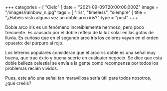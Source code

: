 +++
categories = [ "Cielo" ]
date = "2021-09-09T20:00:00.000Z"
image = "/images/rainbow_n.jpg"
tags = [ "iris", "timeless", "siempre" ]
title = "¿Habéis visto alguna vez un doble arco iris?"
type = "post"
+++

Doble arco iris es un fenómeno increíblemente hermoso, pero poco frecuente. Es causado por el doble reflejo de la luz solar en las gotas de lluvia. Es curioso que en el segundo arco iris los colores vayan en el orden opuesto: del púrpuro al rojo.

Los letreros populares consideran que el arcoiris doble es una señal muy buena, que trae éxito y buena suerte en cualquier negocio. Se dice que esta doble belleza celestial se envía a la gente como recompensa por todos los problemas recién vividos.

Pues, este año una señal tan maravillosa sería útil para todos nosotros, ¿qué creéis?
